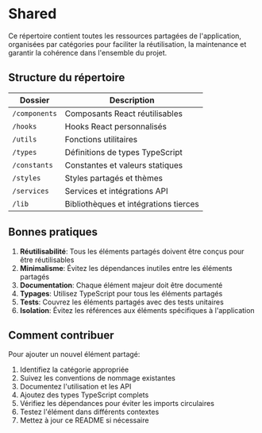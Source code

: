 # Shared

Ce répertoire contient toutes les ressources partagées de l'application, organisées par catégories pour faciliter la réutilisation, la maintenance et garantir la cohérence dans l'ensemble du projet.

## Structure du répertoire

| Dossier       | Description                           |
| ------------- | ------------------------------------- |
| `/components` | Composants React réutilisables        |
| `/hooks`      | Hooks React personnalisés             |
| `/utils`      | Fonctions utilitaires                 |
| `/types`      | Définitions de types TypeScript       |
| `/constants`  | Constantes et valeurs statiques       |
| `/styles`     | Styles partagés et thèmes             |
| `/services`   | Services et intégrations API          |
| `/lib`        | Bibliothèques et intégrations tierces |

## Bonnes pratiques

1. **Réutilisabilité**: Tous les éléments partagés doivent être conçus pour être réutilisables
2. **Minimalisme**: Évitez les dépendances inutiles entre les éléments partagés
3. **Documentation**: Chaque élément majeur doit être documenté
4. **Typages**: Utilisez TypeScript pour tous les éléments partagés
5. **Tests**: Couvrez les éléments partagés avec des tests unitaires
6. **Isolation**: Évitez les références aux éléments spécifiques à l'application

## Comment contribuer

Pour ajouter un nouvel élément partagé:

1. Identifiez la catégorie appropriée
2. Suivez les conventions de nommage existantes
3. Documentez l'utilisation et les API
4. Ajoutez des types TypeScript complets
5. Vérifiez les dépendances pour éviter les imports circulaires
6. Testez l'élément dans différents contextes
7. Mettez à jour ce README si nécessaire
